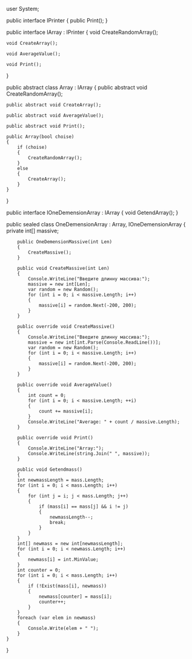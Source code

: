 user System;

public interface IPrinter
{
    public Print();
}

public interface IArray : IPrinter
{
    void CreateRandomArray();

    void CreateArray();

    void AverageValue();

    void Print();
}

public abstract class Array : IArray
{
    public abstract void CreateRandomArray();

    public abstract void CreateArray();

    public abstract void AverageValue();

    public abstract void Print();

    public Array(bool choise)
    {
        if (choise)
        {
            CreateRandomArray();
        }
        else
        {
            CreateArray();
        }
    }
}

public interface IOneDemensionArray : IArray
{
    void GetendArray();
}

public sealed class OneDemensionArray : Array, IOneDemensionArray 
{
        private int[] massive;

        public OneDemensionMassive(int Len)
        {
            CreateMassive();
        }

        public void CreateMassive(int Len)
        {
            Console.WriteLine("Введите длинну массива:");
            massive = new int[Len];
            var random = new Random();
            for (int i = 0; i < massive.Length; i++)
            {
                massive[i] = random.Next(-200, 200);
            }
        }

        public override void CreateMassive()
        {
            Console.WriteLine("Введите длинну массива:");
            massive = new int[int.Parse(Console.ReadLine())];
            var random = new Random();
            for (int i = 0; i < massive.Length; i++)
            {
                massive[i] = random.Next(-200, 200);
            }
        }

        public override void AverageValue()
        {
            int count = 0;
            for (int i = 0; i < massive.Length; ++i)
            {
                count += massive[i];
            }
            Console.WriteLine("Average: " + count / massive.Length);
        }

        public override void Print()
        {
            Console.WriteLine("Array:");
            Console.WriteLine(string.Join(" ", massive));
        }
        
        public void Getendmass()
        {
        int newmassLength = mass.Length;
        for (int i = 0; i < mass.Length; i++)
        {
            for (int j = i; j < mass.Length; j++)
            {
                if (mass[i] == mass[j] && i != j)
                {
                    newmassLength--;
                    break;
                }
            }
        }
        int[] newmass = new int[newmassLength];
        for (int i = 0; i < newmass.Length; i++)
        {
            newmass[i] = int.MinValue;
        }
        int counter = 0;
        for (int i = 0; i < mass.Length; i++)
        {
            if (!Exist(mass[i], newmass))
            {
                newmass[counter] = mass[i];
                counter++;
            }
        }
        foreach (var elem in newmass)
        {
            Console.Write(elem + " ");
        }
    }
}
